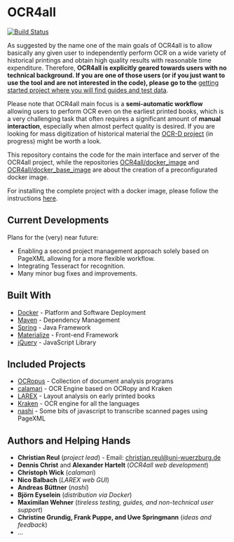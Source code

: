 # OCR4all

[![Build Status](https://travis-ci.org/OCR4all/OCR4all.svg?branch=master)](https://travis-ci.org/OCR4all/OCR4all)

As suggested by the name one of the main goals of OCR4all is to allow basically any given user to independently perform OCR on a wide variety of historical printings and obtain high quality results with reasonable time expenditure. Therefore, **OCR4all is explicitly geared towards users with no technical background. If you are one of those users (or if you just want to use the tool and are not interested in the code), please go to the** [getting started project where you will find guides and test data](https://github.com/OCR4all/getting_started).

Please note that OCR4all main focus is a **semi-automatic workflow** allowing users to perform OCR even on the earliest printed books, which is a very challenging task that often requires a significant amount of **manual interaction**, especially when almost perfect quality is desired.
If you are looking for mass digitization of historical material the [OCR-D project](https://github.com/ocr-d) (in progress) might be worth a look.

This repository contains the code for the main interface and server of the OCR4all project, 
while the repositories [OCR4all/docker_image](https://github.com/OCR4all/docker_image) and [OCR4all/docker_base_image](https://github.com/OCR4all/docker_base_image) are about the creation of a preconfigurated docker image.

For installing the complete project with a docker image, please follow the instructions [here](https://github.com/OCR4all/docker_image).

## Current Developments

Plans for the (very) near future:
* Enabling a second project management approach solely based on PageXML allowing for a more flexible workflow.
* Integrating Tesseract for recognition.
* Many minor bug fixes and improvements.

## Built With

* [Docker](https://www.docker.com) - Platform and Software Deployment
* [Maven](https://maven.apache.org/) - Dependency Management
* [Spring](https://spring.io/) - Java Framework
* [Materialize](http://materializecss.com/) - Front-end Framework
* [jQuery](https://jquery.com/) - JavaScript Library

## Included Projects

* [OCRopus](https://github.com/tmbdev/ocropy) - Collection of document analysis programs
* [calamari](https://github.com/ChWick/calamari) - OCR Engine based on OCRopy and Kraken
* [LAREX](https://github.com/chreul/LAREX) - Layout analysis on early printed books
* [Kraken](https://github.com/mittagessen/kraken) - OCR engine for all the languages
* [nashi](https://github.com/andbue/nashi) - Some bits of javascript to transcribe scanned pages using PageXML

## Authors and Helping Hands

* **Christian Reul** (*project lead*) - Email: christian.reul@uni-wuerzburg.de
* **Dennis Christ** and **Alexander Hartelt** (*OCR4all web development*) 
* **Christoph Wick** (*calamari*)
* **Nico Balbach** (*LAREX web GUI*)
* **Andreas Büttner** (*nashi*)
* **Björn Eyselein** (*distribution via Docker*)
* **Maximilan Wehner** (*tireless testing, guides, and non-technical user support*)
* **Christine Grundig, Frank Puppe, and Uwe Springmann** (*ideas and feedback*)
* ...
